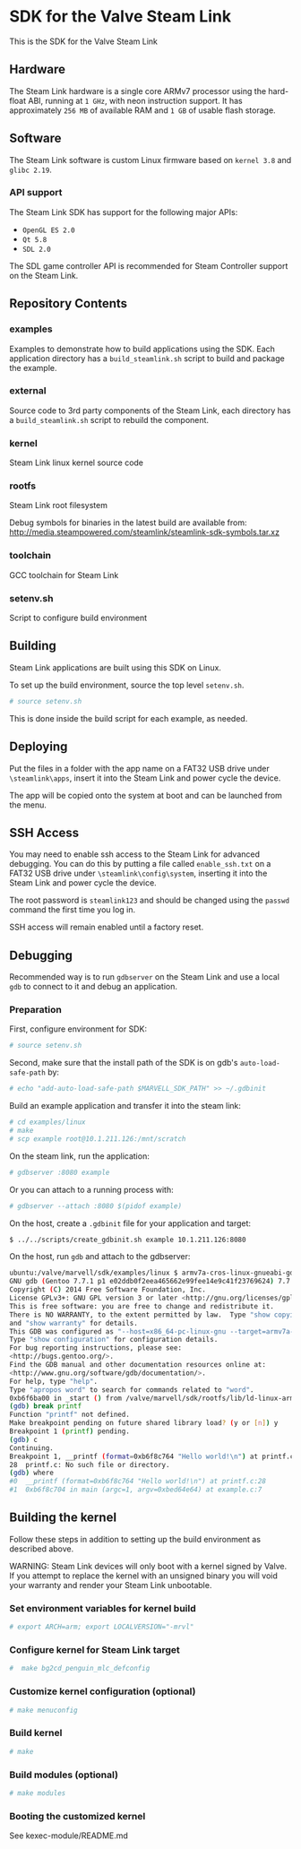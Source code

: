 
# SDK for the Valve Steam Link

This is the SDK for the Valve Steam Link

## Hardware

The Steam Link hardware is a single core ARMv7 processor using the hard-float ABI,
running at `1 GHz`, with neon instruction support. It has approximately `256 MB` of available
RAM and `1 GB` of usable flash storage.


## Software

The Steam Link software is custom Linux firmware based on `kernel 3.8` and `glibc 2.19`.

### API support
The Steam Link SDK has support for the following major APIs:

- `OpenGL ES 2.0`
- `Qt 5.8`
- `SDL 2.0`

The SDL game controller API is recommended for Steam Controller support on the Steam Link.


## Repository Contents
### examples
Examples to demonstrate how to build applications using the SDK. Each application directory has a `build_steamlink.sh` script to build and package the example.

### external
Source code to 3rd party components of the Steam Link, each directory has a `build_steamlink.sh` script to rebuild the component.

### kernel
Steam Link linux kernel source code

### rootfs
Steam Link root filesystem

Debug symbols for binaries in the latest build are available from:
http://media.steampowered.com/steamlink/steamlink-sdk-symbols.tar.xz


### toolchain
GCC toolchain for Steam Link

### setenv.sh
Script to configure build environment


## Building

Steam Link applications are built using this SDK on Linux.

To set up the build environment, source the top level `setenv.sh`.
```Bash
# source setenv.sh
```
This is done inside the build script for each example, as needed.


## Deploying

Put the files in a folder with the app name on a FAT32 USB drive under `\steamlink\apps`, insert it into the Steam Link and power cycle the device.

The app will be copied onto the system at boot and can be launched from the menu.


## SSH Access

You may need to enable ssh access to the Steam Link for advanced debugging.
You can do this by putting a file called `enable_ssh.txt` on a FAT32 USB drive under `\steamlink\config\system`, inserting it into the Steam Link and power cycle the device.

The root password is `steamlink123` and should be changed using the `passwd` command the first time you log in.

SSH access will remain enabled until a factory reset.


## Debugging

Recommended way is to run `gdbserver` on the Steam Link and use a local `gdb` to connect to it and debug an application.

### Preparation

First, configure environment for SDK:
```Bash
# source setenv.sh
```

Second, make sure that the install path of the SDK is on gdb's `auto-load-safe-path` by:
```Bash
# echo "add-auto-load-safe-path $MARVELL_SDK_PATH" >> ~/.gdbinit
```

Build an example application and transfer it into the steam link:
```Bash
# cd examples/linux
# make
# scp example root@10.1.211.126:/mnt/scratch
```

On the steam link, run the application:
```Bash
# gdbserver :8080 example
```

Or you can attach to a running process with:
```Bash
# gdbserver --attach :8080 $(pidof example)
```

On the host, create a `.gdbinit` file for your application and target:
```Bash
$ ../../scripts/create_gdbinit.sh example 10.1.211.126:8080
```
On the host, run `gdb` and attach to the gdbserver:
```Bash
ubuntu:/valve/marvell/sdk/examples/linux $ armv7a-cros-linux-gnueabi-gdb
GNU gdb (Gentoo 7.7.1 p1 e02ddb0f2eea465662e99fee14e9c41f23769624) 7.7.0.20140425-cvs
Copyright (C) 2014 Free Software Foundation, Inc.
License GPLv3+: GNU GPL version 3 or later <http://gnu.org/licenses/gpl.html>
This is free software: you are free to change and redistribute it.
There is NO WARRANTY, to the extent permitted by law.  Type "show copying"
and "show warranty" for details.
This GDB was configured as "--host=x86_64-pc-linux-gnu --target=armv7a-cros-linux-gnueabi".
Type "show configuration" for configuration details.
For bug reporting instructions, please see:
<http://bugs.gentoo.org/>.
Find the GDB manual and other documentation resources online at:
<http://www.gnu.org/software/gdb/documentation/>.
For help, type "help".
Type "apropos word" to search for commands related to "word".
0xb6f6ba00 in _start () from /valve/marvell/sdk/rootfs/lib/ld-linux-armhf.so.3
(gdb) break printf
Function "printf" not defined.
Make breakpoint pending on future shared library load? (y or [n]) y
Breakpoint 1 (printf) pending.
(gdb) c
Continuing.
Breakpoint 1, __printf (format=0xb6f8c764 "Hello world!\n") at printf.c:28
28	printf.c: No such file or directory.
(gdb) where
#0  __printf (format=0xb6f8c764 "Hello world!\n") at printf.c:28
#1  0xb6f8c704 in main (argc=1, argv=0xbed64e64) at example.c:7
```

## Building the kernel
Follow these steps in addition to setting up the build environment as described above.

WARNING: Steam Link devices will only boot with a kernel signed by Valve. If you attempt to replace the kernel with an unsigned binary you will void your warranty and render your Steam Link unbootable.

### Set environment variables for kernel build
```Bash
# export ARCH=arm; export LOCALVERSION="-mrvl"
```
### Configure kernel for Steam Link target
```Bash
#  make bg2cd_penguin_mlc_defconfig
```

### Customize kernel configuration (optional)
```Bash
# make menuconfig
```

### Build kernel
```Bash
# make
```

### Build modules (optional)
```Bash
# make modules
```
### Booting the customized kernel
See kexec-module/README.md
